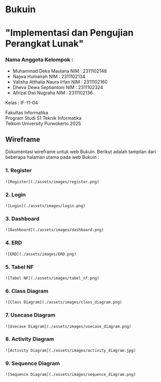 # Bukuin
# "Implementasi dan Pengujian Perangkat Lunak"

### Nama Anggota Kelompok :
- Muhammad Deka Maulana        NIM : 2311102148
- Najwa Humairah               NIM : 2311102134
- Valisha Atthalia Naura Irfan NIM : 2311102160
- Dheva Dewa Septiantoni       NIM : 2311102324
- Afrizal Dwi Nugraha          NIM : 2311102136

Kelas       : IF-11-04</br>

Fakultas Informatika</br>
Program Studi S1 Teknik Informatika</br>
Telkom University Purwokerto
2025

## Wireframe
Dokumentasi wireframe untuk web Bukuin.
Berikut adalah tampilan dari beberapa halaman utama pada web Bukuin :
### 1. Register
    ![Register](./assets/images/register.png)

### 2. Login
    ![Login](./assets/images/login.png)

### 3. Dashboard
    ![Dashboard](./assets/images/dashboard.png)

### 4. ERD
    ![ERD](./assets/images/ERD.png)

### 5. Tabel NF
    ![Tabel NF](./assets/images/tabel_nf.png)

### 6. Class Diagram
    ![Class Diagram](./assets/images/class_diagram.png)

### 7. Usecase Diagram
    ![Usecase Diagram](./assets/images/usecase_diagram.png)

### 8. Activity Diagram
    ![Activity Diagram](./assets/images/activity_diagram.jpg)

### 9. Sequence Diagram
    ![Sequence Diagram](./assets/images/sequence_diagram.png)